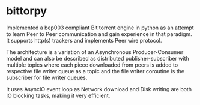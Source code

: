 # bittorpy
Implemented a bep003 compliant Bit torrent engine in python as an attempt to learn Peer to Peer communication and gain experience in that paradigm. It supports http(s) trackers and implements Peer wire protocol.

The architecture is a variation of an Asynchronous Producer-Consumer model and can also be described as distributed publisher-subscriber with multiple topics where each piece downloaded from peers is added to respective file writer queue as a topic and the file writer coroutine is the subscriber for file writer queues.

It uses AsyncIO event loop as Network download and Disk writing are both IO blocking tasks, making it very efficient.
